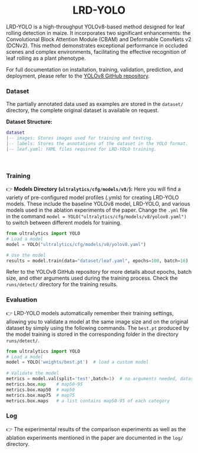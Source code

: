 # <div align="center">LRD-YOLO</div>

LRD-YOLO is a high-throughput YOLOv8-based method designed for leaf rolling detection in maize. It incorporates two significant enhancements: the Convolutional Block Attention Module (CBAM) and Deformable ConvNets v2 (DCNv2). This method demonstrates exceptional performance in occluded scenes and complex environments, facilitating the effective recognition of leaf rolling as a plant phenotype.



For full documentation on installation, training, validation, prediction, and deployment, please refer to the [YOLOv8 GitHub repository](https://github.com/ultralytics/ultralytics).



### Dataset

The partially annotated data used as examples are stored in the  `dataset/` directory, the complete original dataset is available on request.

**Dataset Structure:**

```lua
dataset
|-- images: Stores images used for training and testing.
|-- labels: Stores the annotations of the dataset in the YOLO format.
|-- leaf.yaml: YAML files required for LRD-YOLO training.

```

 

### Training

👉  **Models Directory (`ultralytics/cfg/models/v8/`):** Here you will find a variety of pre-configured model profiles (.ymls) for creating LRD-YOLO models. These include the baseline YOLOv8 model, LRD-YOLO, and various models used in the ablation experiments of the paper. Change the `.yml` file in the command `model = YOLO("ultralytics/cfg/models/v8/yolov8.yaml")` to switch between different models for training.

```python
from ultralytics import YOLO
# Load a model
model = YOLO("ultralytics/cfg/models/v8/yolov8.yaml")

# Use the model
results = model.train(data="dataset/leaf.yaml", epochs=100, batch=16)  # train the model
```

Refer to the YOLOv8 GitHub repository for more details about epochs, batch size, and other arguments used during the training process. Check the `runs/detect/` directory for the training results.



### Evaluation

👉 LRD-YOLO models automatically remember their training settings, allowing you to validate a model at the same image size and on the original dataset by simply using the following commands. The `best.pt` produced by the model training is stored in the corresponding folder in the directory `runs/detect/`.

```python
from ultralytics import YOLO
# Load a model
model = YOLO('weights/best.pt')  # load a custom model
 
# Validate the model
metrics = model.val(split='test',batch=1)  # no arguments needed, dataset and settings remembered
metrics.box.map    # map50-95
metrics.box.map50  # map50
metrics.box.map75  # map75
metrics.box.maps   # a list contains map50-95 of each category

```



### Log

👉 The experimental results of the comparison experiments as well as the ablation experiments mentioned in the paper are documented in the `log/` directory.

